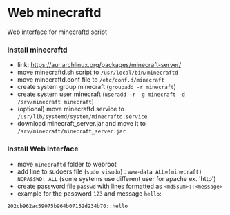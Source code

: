 # Web minecraftd
Web interface for minecraftd script

### Install minecraftd
 * link: https://aur.archlinux.org/packages/minecraft-server/
 * move minecraftd.sh script to `/usr/local/bin/minecraftd`
 * move minecraftd.conf file to `/etc/conf.d/minecraft`
 * create system group minecraft (`groupadd -r minecraft`)
 * create system user minecraft (`useradd -r -g minecraft -d /srv/minecraft minecraft`)
 * (optional) move minecraftd.service to `/usr/lib/systemd/system/minecraftd.service`
 * download minecraft_server.jar and move it to `/srv/minecraft/minecraft_server.jar`

### Install Web Interface
 * move `minecraftd` folder to webroot
 * add line to sudoers file (`sudo visudo`) : `www-data ALL=(minecraft) NOPASSWD: ALL` (some systems use different user for apache ex. 'http')
 * create password file `passwd` with lines formatted as `<md5sum>::<message>`
 * example for the password `123` and message `hello`:
```
202cb962ac59075b964b07152d234b70::hello
```
